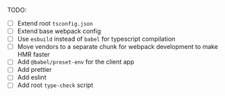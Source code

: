 TODO:

- [ ] Extend root `tsconfig.json`
- [ ] Extend base webpack config
- [ ] Use `esbuild` instead of `babel` for typescript compilation
- [ ] Move vendors to a separate chunk for webpack development to make HMR faster
- [ ] Add `@babel/preset-env` for the client app
- [ ] Add prettier
- [ ] Add eslint
- [ ] Add root `type-check` script
